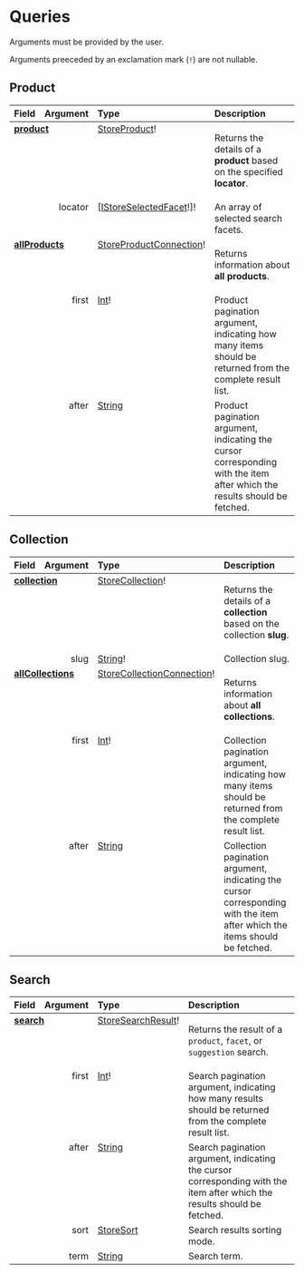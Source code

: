# Queries

Arguments must be provided by the user. 

Arguments preeceded by an exclamation mark (`!`) are not nullable.

## Product 

<table>
<thead>
<tr>
<th align="left">Field</th>
<th align="right">Argument</th>
<th align="left">Type</th>
<th align="left">Description</th>
</tr>
</thead>
<tbody>
<tr>
<td colspan="2" valign="top"><strong><a href="/reference/api/queries/product">product</a></strong></td>
<td valign="top"><a href="/reference/api/objects/#storeproduct">StoreProduct</a>!</td>
<td>

Returns the details of a **product** based on the specified **locator**.

</td>
</tr>
<tr>
<td colspan="2" align="right" valign="top">locator</td>
<td valign="top">[<a href="/reference/api/inputs/#istoreselectedfacet">IStoreSelectedFacet</a>!]!</td>
<td>
An array of selected search facets.
</td>
</tr>
<tr>
<td colspan="2" valign="top"><strong><a href="/reference/api/queries/allProducts">allProducts</a></strong></td>
<td valign="top"><a href="/reference/api/objects/#storeproductconnection">StoreProductConnection</a>!</td>
<td>

Returns information about **all products**.

</td>
</tr>
<tr>
<td colspan="2" align="right" valign="top">first</td>
<td valign="top"><a href="/reference/api/scalars/#int">Int</a>!</td>
<td>
Product pagination argument, indicating how many items should be returned from the complete result list.
</td>
</tr>
<tr>
<td colspan="2" align="right" valign="top">after</td>
<td valign="top"><a href="/reference/api/scalars/#string">String</a></td>
<td>
Product pagination argument, indicating the cursor corresponding with the item after which the results should be fetched.
</td>
</tr>
</tbody>
</table>


## Collection

<table>
<thead>
<tr>
<th align="left">Field</th>
<th align="right">Argument</th>
<th align="left">Type</th>
<th align="left">Description</th>
</tr>
</thead>
<tbody>

<tr>
<td colspan="2" valign="top"><strong><a href="/reference/api/queries/collection">collection</a></strong></td>
<td valign="top"><a href="/reference/api/objects/#storecollection">StoreCollection</a>!</td>
<td>

Returns the details of a **collection** based on the collection **slug**.

</td>
</tr>
<tr>
<td colspan="2" align="right" valign="top">slug</td>
<td valign="top"><a href="/reference/api/scalars/#string">String</a>!</td>
<td>
Collection slug.
</td>
</tr>

<tr>
<td colspan="2" valign="top"><strong><a href="/reference/api/queries/allColections">allCollections</a></strong></td>
<td valign="top"><a href="/reference/api/objects/#storecollectionconnection">StoreCollectionConnection</a>!</td>
<td>

Returns information about **all collections**.

</td>
</tr>
<tr>
<td colspan="2" align="right" valign="top">first</td>
<td valign="top"><a href="/reference/api/scalars/#int">Int</a>!</td>
<td>
Collection pagination argument, indicating how many items should be returned from the complete result list.
</td>
</tr>
<tr>
<td colspan="2" align="right" valign="top">after</td>
<td valign="top"><a href="/reference/api/scalars/#string">String</a></td>
<td>
Collection pagination argument, indicating the cursor corresponding with the item after which the items should be fetched.
</td>
</tr>
</tbody>
</table>


## Search 

<table>
<thead>
<tr>
<th align="left">Field</th>
<th align="right">Argument</th>
<th align="left">Type</th>
<th align="left">Description</th>
</tr>
</thead>
<tbody>
<tr>
<td colspan="2" valign="top"><strong><a href="/reference/api/queries/search">search</a></strong></td>
<td valign="top"><a href="/reference/api/objects/#storesearchresult">StoreSearchResult</a>!</td>
<td>

Returns the result of a `product`, `facet`, or `suggestion` search.

</td>
</tr>
<tr>
<td colspan="2" align="right" valign="top">first</td>
<td valign="top"><a href="/reference/api/scalars/#int">Int</a>!</td>
<td>
Search pagination argument, indicating how many results should be returned from the complete result list.
</td>
</tr>
<tr>
<td colspan="2" align="right" valign="top">after</td>
<td valign="top"><a href="/reference/api/scalars/#string">String</a></td>
<td>
Search pagination argument, indicating the cursor corresponding with the item after which the results should be fetched.
</td>
</tr>
<tr>
<td colspan="2" align="right" valign="top">sort</td>
<td valign="top"><a href="/reference/api/enums/#storesort">StoreSort</a></td>
<td>
Search results sorting mode.
</td>
</tr>
<tr>
<td colspan="2" align="right" valign="top">term</td>
<td valign="top"><a href="/reference/api/scalars/#string">String</a></td>
<td>
Search term.
</td>
</tr>
</tbody>
</table>
